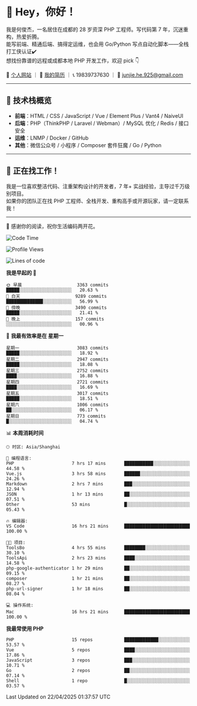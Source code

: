 # 👋 Hey，你好！

我是何俊杰，一名居住在成都的 28 岁资深 PHP 工程师。写代码第 7 年，沉迷重构，热爱折腾。  
能写前端、精通后端、搞得定运维，也会用 Go/Python 写点自动化脚本——全栈打工侠认证✔️  
想找份靠谱的远程或成都本地 PHP 开发工作，欢迎 pick 👇

📄 [个人网站](https://hejunjie.life) ｜ 📄 [我的简历](https://hejunjie.life/docx/%E7%AE%80%E5%8E%8620250406.pdf) ｜ 📞 19839737630 ｜ 📮 junjie.he.925@gmail.com

---

## 🚀 技术栈概览

- **前端**：HTML / CSS / JavaScript / Vue / Element Plus / Vant4 / NaiveUI  
- **后端**：PHP（ThinkPHP / Laravel / Webman）/ MySQL 优化 / Redis / 接口安全  
- **运维**：LNMP / Docker / GitHub  
- **其他**：微信公众号 / 小程序 / Composer 套件狂魔 / Go / Python

---

## 📢 正在找工作！

我是一位喜欢整洁代码、注重架构设计的开发者，7 年+ 实战经验，主导过千万级别项目。  
如果你的团队正在找 PHP 工程师、全栈开发、重构高手或开源玩家，请一定联系我！

---

👋 感谢你的阅读，祝你生活编码两开花。


<!--START_SECTION:waka-->
![Code Time](http://img.shields.io/badge/Code%20Time-22%20hrs%2037%20mins-blue)

![Profile Views](http://img.shields.io/badge/%E4%B8%AA%E4%BA%BA%E8%B5%84%E6%96%99%E8%A7%82%E7%9C%8B%E6%AC%A1%E6%95%B0-209-blue)

![Lines of code](https://img.shields.io/badge/%E4%BB%8E%E3%80%8CHello%20World%E3%80%8D%E8%B5%B7%E6%88%91%E5%B7%B2%E7%BB%8F%E5%86%99%E4%BA%86-5.7%20million%20%E8%A1%8C%E4%BB%A3%E7%A0%81-blue)

**我是早起的 🐤** 

```text
🌞 早晨                     3363 commits        █████░░░░░░░░░░░░░░░░░░░░   20.63 % 
🌆 白天                     9289 commits        ██████████████░░░░░░░░░░░   56.99 % 
🌃 傍晚                     3490 commits        █████░░░░░░░░░░░░░░░░░░░░   21.41 % 
🌙 晚上                     157 commits         ░░░░░░░░░░░░░░░░░░░░░░░░░   00.96 % 
```
📅 **我最有效率是在 星期一** 

```text
星期一                      3083 commits        █████░░░░░░░░░░░░░░░░░░░░   18.92 % 
星期二                      2947 commits        █████░░░░░░░░░░░░░░░░░░░░   18.08 % 
星期三                      2752 commits        ████░░░░░░░░░░░░░░░░░░░░░   16.88 % 
星期四                      2721 commits        ████░░░░░░░░░░░░░░░░░░░░░   16.69 % 
星期五                      3017 commits        █████░░░░░░░░░░░░░░░░░░░░   18.51 % 
星期六                      1006 commits        ██░░░░░░░░░░░░░░░░░░░░░░░   06.17 % 
星期日                      773 commits         █░░░░░░░░░░░░░░░░░░░░░░░░   04.74 % 
```


📊 **本周消耗时间** 

```text
🕑︎ 时区: Asia/Shanghai

💬 编程语言: 
PHP                      7 hrs 17 mins       ███████████░░░░░░░░░░░░░░   44.58 % 
Vue.js                   3 hrs 58 mins       ██████░░░░░░░░░░░░░░░░░░░   24.26 % 
Markdown                 2 hrs 7 mins        ███░░░░░░░░░░░░░░░░░░░░░░   12.94 % 
JSON                     1 hr 13 mins        ██░░░░░░░░░░░░░░░░░░░░░░░   07.51 % 
Other                    53 mins             █░░░░░░░░░░░░░░░░░░░░░░░░   05.43 % 

🔥 编辑器: 
VS Code                  16 hrs 21 mins      █████████████████████████   100.00 % 

🐱‍💻 项目: 
ToolsBo                  4 hrs 55 mins       ████████░░░░░░░░░░░░░░░░░   30.10 % 
ToolsApi                 2 hrs 23 mins       ████░░░░░░░░░░░░░░░░░░░░░   14.58 % 
php-google-authenticator 1 hr 29 mins        ██░░░░░░░░░░░░░░░░░░░░░░░   09.15 % 
composer                 1 hr 21 mins        ██░░░░░░░░░░░░░░░░░░░░░░░   08.27 % 
php-url-signer           1 hr 18 mins        ██░░░░░░░░░░░░░░░░░░░░░░░   08.04 % 

💻 操作系统: 
Mac                      16 hrs 21 mins      █████████████████████████   100.00 % 
```

**我最常使用 PHP** 

```text
PHP                      15 repos            █████████████░░░░░░░░░░░░   53.57 % 
Vue                      5 repos             ████░░░░░░░░░░░░░░░░░░░░░   17.86 % 
JavaScript               3 repos             ███░░░░░░░░░░░░░░░░░░░░░░   10.71 % 
Go                       2 repos             ██░░░░░░░░░░░░░░░░░░░░░░░   07.14 % 
Shell                    1 repo              █░░░░░░░░░░░░░░░░░░░░░░░░   03.57 % 
```




 Last Updated on 22/04/2025 01:37:57 UTC
<!--END_SECTION:waka-->
